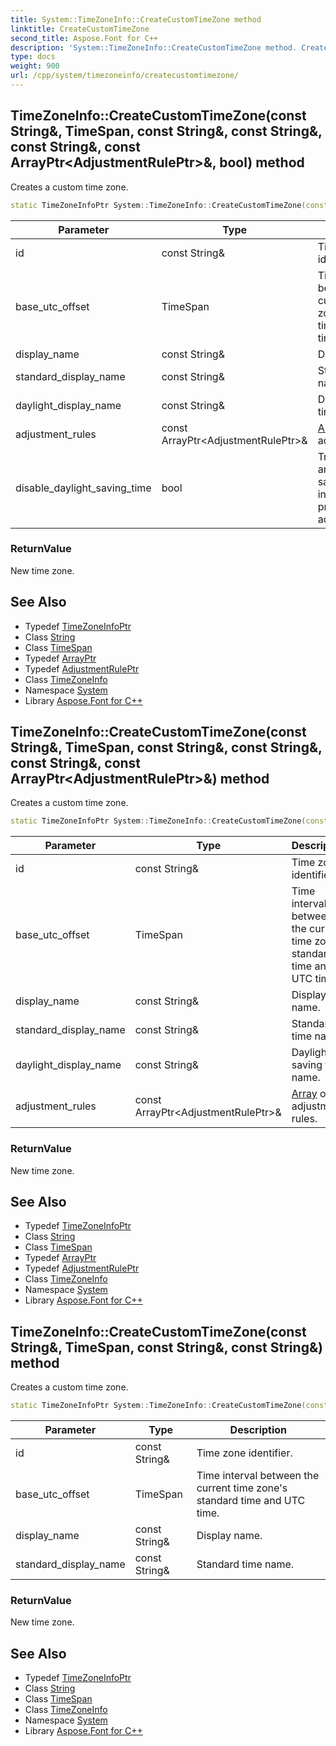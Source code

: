 ```yaml
---
title: System::TimeZoneInfo::CreateCustomTimeZone method
linktitle: CreateCustomTimeZone
second_title: Aspose.Font for C++
description: 'System::TimeZoneInfo::CreateCustomTimeZone method. Creates a custom time zone in C++.'
type: docs
weight: 900
url: /cpp/system/timezoneinfo/createcustomtimezone/
---
```

## TimeZoneInfo::CreateCustomTimeZone(const String\&, TimeSpan, const String\&, const String\&, const String\&, const ArrayPtr\<AdjustmentRulePtr\>\&, bool) method


Creates a custom time zone.

```cpp
static TimeZoneInfoPtr System::TimeZoneInfo::CreateCustomTimeZone(const String &id, TimeSpan base_utc_offset, const String &display_name, const String &standard_display_name, const String &daylight_display_name, const ArrayPtr<AdjustmentRulePtr> &adjustment_rules, bool disable_daylight_saving_time)
```


| Parameter | Type | Description |
| --- | --- | --- |
| id | const String\& | Time zone identifier. |
| base_utc_offset | TimeSpan | Time interval between the current time zone's standard time and UTC time. |
| display_name | const String\& | Display name. |
| standard_display_name | const String\& | Standard time name. |
| daylight_display_name | const String\& | Daylight saving time name. |
| adjustment_rules | const ArrayPtr\<AdjustmentRulePtr\>\& | [Array](../../array/) of adjustment rules. |
| disable_daylight_saving_time | bool | True to discard any daylight saving time information present in adjustment_rules. |

### ReturnValue

New time zone.

## See Also

* Typedef [TimeZoneInfoPtr](../../timezoneinfoptr/)
* Class [String](../../string/)
* Class [TimeSpan](../../timespan/)
* Typedef [ArrayPtr](../../arrayptr/)
* Typedef [AdjustmentRulePtr](../adjustmentruleptr/)
* Class [TimeZoneInfo](../)
* Namespace [System](../../)
* Library [Aspose.Font for C++](../../../)
## TimeZoneInfo::CreateCustomTimeZone(const String\&, TimeSpan, const String\&, const String\&, const String\&, const ArrayPtr\<AdjustmentRulePtr\>\&) method


Creates a custom time zone.

```cpp
static TimeZoneInfoPtr System::TimeZoneInfo::CreateCustomTimeZone(const String &id, TimeSpan base_utc_offset, const String &display_name, const String &standard_display_name, const String &daylight_display_name, const ArrayPtr<AdjustmentRulePtr> &adjustment_rules)
```


| Parameter | Type | Description |
| --- | --- | --- |
| id | const String\& | Time zone identifier. |
| base_utc_offset | TimeSpan | Time interval between the current time zone's standard time and UTC time. |
| display_name | const String\& | Display name. |
| standard_display_name | const String\& | Standard time name. |
| daylight_display_name | const String\& | Daylight saving time name. |
| adjustment_rules | const ArrayPtr\<AdjustmentRulePtr\>\& | [Array](../../array/) of adjustment rules. |

### ReturnValue

New time zone.

## See Also

* Typedef [TimeZoneInfoPtr](../../timezoneinfoptr/)
* Class [String](../../string/)
* Class [TimeSpan](../../timespan/)
* Typedef [ArrayPtr](../../arrayptr/)
* Typedef [AdjustmentRulePtr](../adjustmentruleptr/)
* Class [TimeZoneInfo](../)
* Namespace [System](../../)
* Library [Aspose.Font for C++](../../../)
## TimeZoneInfo::CreateCustomTimeZone(const String\&, TimeSpan, const String\&, const String\&) method


Creates a custom time zone.

```cpp
static TimeZoneInfoPtr System::TimeZoneInfo::CreateCustomTimeZone(const String &id, TimeSpan base_utc_offset, const String &display_name, const String &standard_display_name)
```


| Parameter | Type | Description |
| --- | --- | --- |
| id | const String\& | Time zone identifier. |
| base_utc_offset | TimeSpan | Time interval between the current time zone's standard time and UTC time. |
| display_name | const String\& | Display name. |
| standard_display_name | const String\& | Standard time name. |

### ReturnValue

New time zone.

## See Also

* Typedef [TimeZoneInfoPtr](../../timezoneinfoptr/)
* Class [String](../../string/)
* Class [TimeSpan](../../timespan/)
* Class [TimeZoneInfo](../)
* Namespace [System](../../)
* Library [Aspose.Font for C++](../../../)
